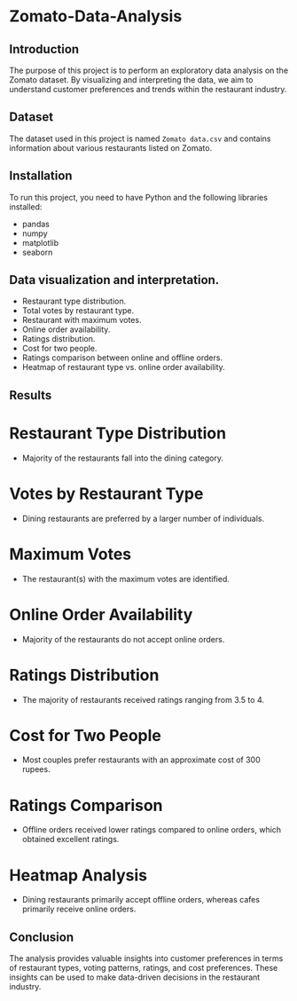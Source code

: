 # Zomato-Data-Analysis

## Introduction
The purpose of this project is to perform an exploratory data analysis on the Zomato dataset. By visualizing and interpreting the data, we aim to understand customer preferences and trends within the restaurant industry.

## Dataset
The dataset used in this project is named `Zomato data.csv` and contains information about various restaurants listed on Zomato.

## Installation
To run this project, you need to have Python and the following libraries installed:

- pandas
- numpy
- matplotlib
- seaborn
## Data visualization and interpretation.
  - Restaurant type distribution.
  - Total votes by restaurant type.
  - Restaurant with maximum votes.
  - Online order availability.
  - Ratings distribution.
  - Cost for two people.
  - Ratings comparison between online and offline orders.
  - Heatmap of restaurant type vs. online order availability.
## Results
# Restaurant Type Distribution
  - Majority of the restaurants fall into the dining category.
# Votes by Restaurant Type
  - Dining restaurants are preferred by a larger number of individuals.
# Maximum Votes
  - The restaurant(s) with the maximum votes are identified.
# Online Order Availability
  - Majority of the restaurants do not accept online orders.
# Ratings Distribution
  - The majority of restaurants received ratings ranging from 3.5 to 4.
# Cost for Two People
  - Most couples prefer restaurants with an approximate cost of 300 rupees.
# Ratings Comparison
  - Offline orders received lower ratings compared to online orders, which obtained excellent ratings.
# Heatmap Analysis
  - Dining restaurants primarily accept offline orders, whereas cafes primarily receive online orders.
## Conclusion
The analysis provides valuable insights into customer preferences in terms of restaurant types, voting patterns, ratings, and cost preferences. These insights can be used to make data-driven decisions in the restaurant industry.
